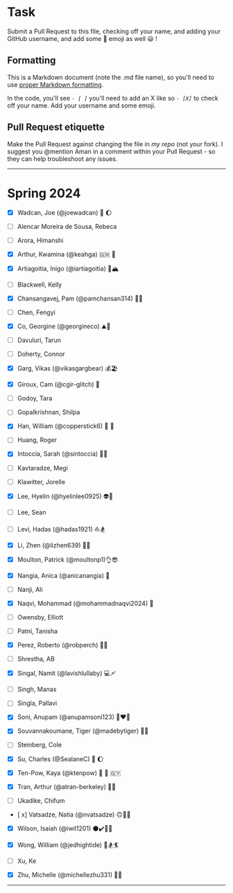 # Task
Submit a Pull Request to this file, checking off your name, and adding your GitHub username, and add some :rocket: emoji as well :smiley: ! 

## Formatting
This is a Markdown document (note the .md file name), so you'll need to use [proper Markdown formatting](https://help.github.com/articles/basic-writing-and-formatting-syntax/#task-lists). 

In the code, you'll see *`- [ ]`* you'll need to add an X like so *`- [X]`* to check off your name. Add your username and some emoji.

## Pull Request etiquette
Make the Pull Request against changing the file in _my repo_ (not your fork). I suggest you @mention Aman in a comment within your Pull Request - so they can help troubleshoot any issues.  

------------

# Spring 2024

- [X] Wadcan, Joe (@joewadcan) 🚀 🌔

- [ ] Alencar Moreira de Sousa, Rebeca

- [ ] Arora, Himanshi

- [X] Arthur, Kwamina (@keahga) 🇬🇭 👾

- [X] Artiagoitia, Inigo (@iartiagoitia) 🤿🏔️

- [ ] Blackwell, Kelly

- [X] Chansangavej, Pam (@pamchansan314) 🤿🍦

- [ ] Chen, Fengyi

- [X] Co, Georgine (@georgineco) ⛰️🌊

- [ ] Davuluri, Tarun

- [ ] Doherty, Connor

- [X] Garg, Vikas (@vikasgargbear) 💰🏖

- [x] Giroux, Cam (@cgir-glitch) 🍕

- [ ] Godoy, Tara

- [ ] Gopalkrishnan, Shilpa

- [x] Han, William (@copperstick6) 🐐 🤘

- [ ] Huang, Roger

- [X] Intoccia, Sarah (@sintoccia) 💃🎤 

- [ ] Kavtaradze, Megi

- [ ] Klawitter, Jorelle

- [x] Lee, Hyelin (@hyelinlee0925) 👽🥇

- [ ] Lee, Sean

- [ ] Levi, Hadas (@hadas1921) ⛵🏂

- [X] Li, Zhen (@lizhen639) 🏀📝

- [X] Moulton, Patrick (@moultonp1)👌😎

- [X] Nangia, Anica (@anicanangia) 🐉

- [ ] Nanji, Ali

- [x] Naqvi, Mohammad (@mohammadnaqvi2024) 💸

- [ ] Owensby, Elliott

- [ ] Patni, Tanisha

- [X] Perez, Roberto (@robperch) 🐐🌲

- [ ] Shrestha, AB

- [x] Singal, Namit (@lavishlullaby) 💻🩹

- [ ] Singh, Manas

- [ ] Singla, Pallavi

- [X] Soni, Anupam (@anupamsoni123) 🦁❤️‍🔥

- [x] Souvannakoumane, Tiger (@madebytiger) 🐅🙈

- [ ] Steinberg, Cole

- [X] Su, Charles (@SealaneC) 🚀 🌔

- [x] Ten-Pow, Kaya (@ktenpow) 💃 🖤 🇬🇾

- [X] Tran, Arthur (@atran-berkeley) 🐶✨

- [ ] Ukadike, Chifum

- [ x] Vatsadze, Natia (@nvatsadze) 🙃😶‍🌫️

- [x] Wilson, Isaiah (@iwil1201) ⚫✔️👨‍🎓

- [X] Wong, William (@jedhightide) 🌊🏂🏄

- [ ] Xu, Ke

- [X] Zhu, Michelle (@michellezhu331) 🍳🍟


-----------------



